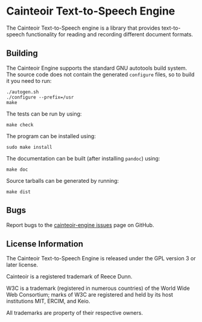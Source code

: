 # Cainteoir Text-to-Speech Engine

The Cainteoir Text-to-Speech engine is a library that provides text-to-speech
functionality for reading and recording different document formats.

## Building

The Cainteoir Engine supports the standard GNU autotools build system. The
source code does not contain the generated `configure` files, so to build
it you need to run:

	./autogen.sh
	./configure --prefix=/usr
	make

The tests can be run by using:

	make check

The program can be installed using:

	sudo make install

The documentation can be built (after installing `pandoc`) using:

	make doc

Source tarballs can be generated by running:

	make dist

## Bugs

Report bugs to the [cainteoir-engine issues](https://github.com/rhdunn/cainteoir-engine/issues)
page on GitHub.

## License Information

The Cainteoir Text-to-Speech Engine is released under the GPL version 3 or later license.

Cainteoir is a registered trademark of Reece Dunn.

W3C is a trademark (registered in numerous countries) of the World Wide Web Consortium; marks of W3C are registered and held by its host institutions MIT, ERCIM, and Keio.

All trademarks are property of their respective owners.
